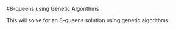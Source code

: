 #8-queens using Genetic Algorithms

This will solve for an 8-queens solution using genetic algorithms.
